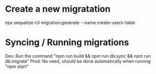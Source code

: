 # Create a new migratation

npx sequelize-cli migration:generate --name create-users-table

# Syncing / Running migrations

Dev: Run the command "npm run build && npm run db:sync && npm run db:migrate"
Prod: No need, should be done automatically when running "npm start"

